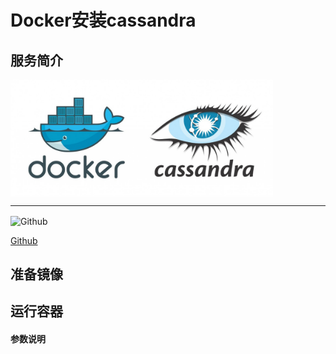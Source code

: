 # **Docker安装cassandra** #
## 服务简介 ##

 <img src="./../images/cassandra.jpg" width = "420" alt="Github" align=center />

* * *

 <img src="https://github.com/favicon.ico" width = "20" alt="Github" align=center />
 
[ Github ](https://github.com/apache/cassandra)
## 准备镜像 ##
## 运行容器 ##
#### 参数说明 ####